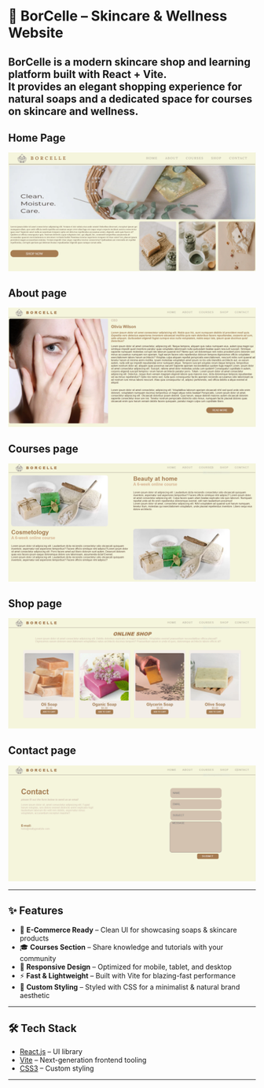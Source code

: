 # 🌿 BorCelle – Skincare & Wellness Website  

BorCelle is a modern skincare shop and learning platform built with **React + Vite**.  
It provides an elegant shopping experience for natural soaps and a dedicated space for courses on skincare and wellness.  
---
## Home Page
![BorcelleHome](./public/borcelle.png)
## About page
![BorcelleHome](./public/borcelleAbout.png)  
## Courses page
![BorcelleHome](./public/borcellecourses.png)
## Shop page  
![BorcelleHome](./public/borcelleShop.png) 
## Contact page 
![BorcelleHome](./public/borcellecontact.png)  


---

## ✨ Features
- 🛒 **E-Commerce Ready** – Clean UI for showcasing soaps & skincare products  
- 🎓 **Courses Section** – Share knowledge and tutorials with your community  
- 📱 **Responsive Design** – Optimized for mobile, tablet, and desktop  
- ⚡ **Fast & Lightweight** – Built with Vite for blazing-fast performance  
- 🎨 **Custom Styling** – Styled with CSS for a minimalist & natural brand aesthetic  

---

## 🛠️ Tech Stack
- [React.js](https://react.dev/) – UI library  
- [Vite](https://vitejs.dev/) – Next-generation frontend tooling  
- [CSS3](https://developer.mozilla.org/en-US/docs/Web/CSS) – Custom styling  

---